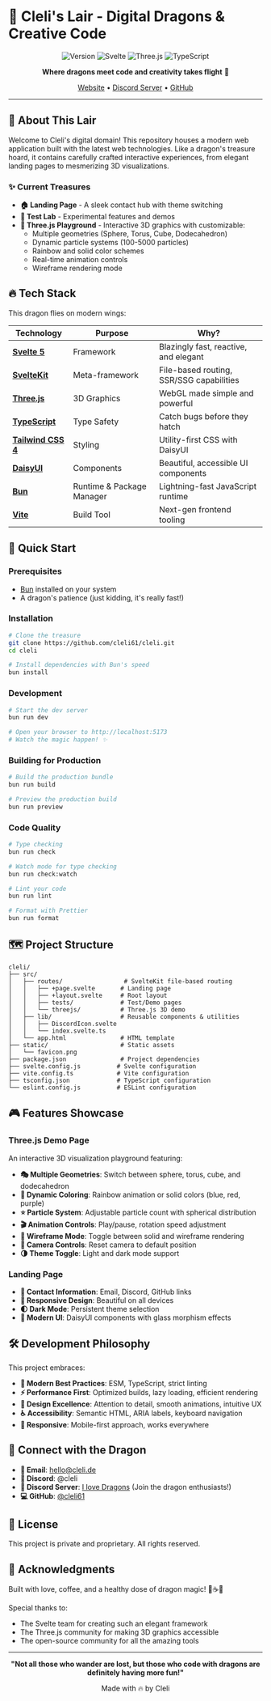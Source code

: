# 🐉 Cleli's Lair - Digital Dragons & Creative Code

<div align="center">

![Version](https://img.shields.io/badge/version-0.0.1-blue.svg?cacheSeconds=2592000)
![Svelte](https://img.shields.io/badge/Svelte-5.0-FF3E00?logo=svelte&logoColor=white)
![Three.js](https://img.shields.io/badge/Three.js-0.180-000000?logo=three.js&logoColor=white)
![TypeScript](https://img.shields.io/badge/TypeScript-5.0-3178C6?logo=typescript&logoColor=white)

**Where dragons meet code and creativity takes flight** 🌟

[Website](https://cleli.de) • [Discord Server](https://discord.gg/7nZKeT5ZTQ) • [GitHub](https://github.com/cleli61)

</div>

---

## 🌋 About This Lair

Welcome to Cleli's digital domain! This repository houses a modern web application built with the latest web technologies. Like a dragon's treasure hoard, it contains carefully crafted interactive experiences, from elegant landing pages to mesmerizing 3D visualizations.

### ✨ Current Treasures

- **🏠 Landing Page** - A sleek contact hub with theme switching
- **🧪 Test Lab** - Experimental features and demos
- **🎨 Three.js Playground** - Interactive 3D graphics with customizable:
  - Multiple geometries (Sphere, Torus, Cube, Dodecahedron)
  - Dynamic particle systems (100-5000 particles)
  - Rainbow and solid color schemes
  - Real-time animation controls
  - Wireframe rendering mode

## 🔥 Tech Stack

This dragon flies on modern wings:

| Technology | Purpose | Why? |
|-----------|---------|------|
| **[Svelte 5](https://svelte.dev/)** | Framework | Blazingly fast, reactive, and elegant |
| **[SvelteKit](https://kit.svelte.dev/)** | Meta-framework | File-based routing, SSR/SSG capabilities |
| **[Three.js](https://threejs.org/)** | 3D Graphics | WebGL made simple and powerful |
| **[TypeScript](https://www.typescriptlang.org/)** | Type Safety | Catch bugs before they hatch |
| **[Tailwind CSS 4](https://tailwindcss.com/)** | Styling | Utility-first CSS with DaisyUI |
| **[DaisyUI](https://daisyui.com/)** | Components | Beautiful, accessible UI components |
| **[Bun](https://bun.sh/)** | Runtime & Package Manager | Lightning-fast JavaScript runtime |
| **[Vite](https://vitejs.dev/)** | Build Tool | Next-gen frontend tooling |

## 🚀 Quick Start

### Prerequisites

- [Bun](https://bun.sh/) installed on your system
- A dragon's patience (just kidding, it's really fast!)

### Installation

```bash
# Clone the treasure
git clone https://github.com/cleli61/cleli.git
cd cleli

# Install dependencies with Bun's speed
bun install
```

### Development

```bash
# Start the dev server
bun run dev

# Open your browser to http://localhost:5173
# Watch the magic happen! ✨
```

### Building for Production

```bash
# Build the production bundle
bun run build

# Preview the production build
bun run preview
```

### Code Quality

```bash
# Type checking
bun run check

# Watch mode for type checking
bun run check:watch

# Lint your code
bun run lint

# Format with Prettier
bun run format
```

## 🗺️ Project Structure

```
cleli/
├── src/
│   ├── routes/                 # SvelteKit file-based routing
│   │   ├── +page.svelte       # Landing page
│   │   ├── +layout.svelte     # Root layout
│   │   ├── tests/             # Test/Demo pages
│   │   └── threejs/           # Three.js 3D demo
│   ├── lib/                   # Reusable components & utilities
│   │   ├── DiscordIcon.svelte
│   │   └── index.svelte.ts
│   └── app.html               # HTML template
├── static/                    # Static assets
│   └── favicon.png
├── package.json               # Project dependencies
├── svelte.config.js          # Svelte configuration
├── vite.config.ts            # Vite configuration
├── tsconfig.json             # TypeScript configuration
└── eslint.config.js          # ESLint configuration
```

## 🎮 Features Showcase

### Three.js Demo Page

An interactive 3D visualization playground featuring:

- **🎭 Multiple Geometries**: Switch between sphere, torus, cube, and dodecahedron
- **🌈 Dynamic Coloring**: Rainbow animation or solid colors (blue, red, purple)
- **⭐ Particle System**: Adjustable particle count with spherical distribution
- **🎬 Animation Controls**: Play/pause, rotation speed adjustment
- **📐 Wireframe Mode**: Toggle between solid and wireframe rendering
- **🎯 Camera Controls**: Reset camera to default position
- **🌗 Theme Toggle**: Light and dark mode support

### Landing Page

- **📧 Contact Information**: Email, Discord, GitHub links
- **🎨 Responsive Design**: Beautiful on all devices
- **🌓 Dark Mode**: Persistent theme selection
- **💎 Modern UI**: DaisyUI components with glass morphism effects

## 🛠️ Development Philosophy

This project embraces:

- **🎯 Modern Best Practices**: ESM, TypeScript, strict linting
- **⚡ Performance First**: Optimized builds, lazy loading, efficient rendering
- **🎨 Design Excellence**: Attention to detail, smooth animations, intuitive UX
- **♿ Accessibility**: Semantic HTML, ARIA labels, keyboard navigation
- **📱 Responsive**: Mobile-first approach, works everywhere

## 🐲 Connect with the Dragon

- **📧 Email**: [hello@cleli.de](mailto:hello@cleli.de)
- **💬 Discord**: @cleli
- **🏰 Discord Server**: [I love Dragons](https://discord.gg/7nZKeT5ZTQ) (Join the dragon enthusiasts!)
- **💻 GitHub**: [@cleli61](https://github.com/cleli61)

## 📄 License

This project is private and proprietary. All rights reserved.

## 🌟 Acknowledgments

Built with love, coffee, and a healthy dose of dragon magic! 🐉☕✨

Special thanks to:
- The Svelte team for creating such an elegant framework
- The Three.js community for making 3D graphics accessible
- The open-source community for all the amazing tools

---

<div align="center">

**"Not all those who wander are lost, but those who code with dragons are definitely having more fun!"**

Made with 🔥 by Cleli

</div>